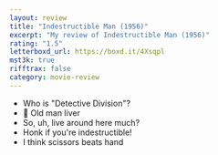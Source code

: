 ```yaml
---
layout: review
title: "Indestructible Man (1956)"
excerpt: "My review of Indestructible Man (1956)"
rating: "1.5"
letterboxd_url: https://boxd.it/4Xsqpl
mst3k: true
rifftrax: false
category: movie-review
---
```


- Who is "Detective Division"?
- 🎵 Old man liver
- So, uh, live around here much?
- Honk if you're indestructible!
- I think scissors beats hand
